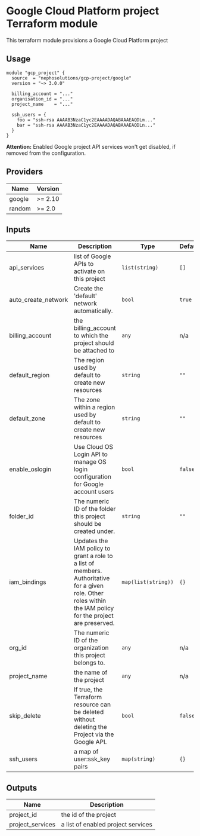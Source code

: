 # Google Cloud Platform project Terraform module

This terraform module provisions a Google Cloud Platform project

## Usage

```hcl
module "gcp_project" {
  source  = "nephosolutions/gcp-project/google"
  version = "~> 3.0.0"

  billing_account = "..."
  organisation_id = "..."
  project_name    = "..."

  ssh_users = {
    foo = "ssh-rsa AAAAB3NzaC1yc2EAAAADAQABAAAEAQDLm..."
    bar = "ssh-rsa AAAAB3NzaC1yc2EAAAADAQABAAAEAQDLn..."
  }
}
```

__Attention:__ Enabled Google project API services won't get disabled, if removed from the configuration.

<!-- BEGINNING OF PRE-COMMIT-TERRAFORM DOCS HOOK -->
## Providers

| Name | Version |
|------|---------|
| google | >= 2.10 |
| random | >= 2.0 |

## Inputs

| Name | Description | Type | Default | Required |
|------|-------------|------|---------|:-----:|
| api\_services | list of Google APIs to activate on this project | `list(string)` | `[]` | no |
| auto\_create\_network | Create the 'default' network automatically. | `bool` | `true` | no |
| billing\_account | the billing\_account to which the project should be attached to | `any` | n/a | yes |
| default\_region | The region used by default to create new resources | `string` | `""` | no |
| default\_zone | The zone within a region used by default to create new resources | `string` | `""` | no |
| enable\_oslogin | Use Cloud OS Login API to manage OS login configuration for Google account users | `bool` | `false` | no |
| folder\_id | The numeric ID of the folder this project should be created under. | `string` | `""` | no |
| iam\_bindings | Updates the IAM policy to grant a role to a list of members. Authoritative for a given role. Other roles within the IAM policy for the project are preserved. | `map(list(string))` | `{}` | no |
| org\_id | The numeric ID of the organization this project belongs to. | `any` | n/a | yes |
| project\_name | the name of the project | `any` | n/a | yes |
| skip\_delete | If true, the Terraform resource can be deleted without deleting the Project via the Google API. | `bool` | `false` | no |
| ssh\_users | a map of user:ssk\_key pairs | `map(string)` | `{}` | no |

## Outputs

| Name | Description |
|------|-------------|
| project\_id | the id of the project |
| project\_services | a list of enabled project services |

<!-- END OF PRE-COMMIT-TERRAFORM DOCS HOOK -->
